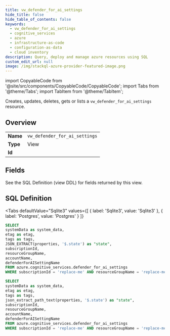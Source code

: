 ```yaml
--- 
title: vw_defender_for_ai_settings
hide_title: false
hide_table_of_contents: false
keywords:
  - vw_defender_for_ai_settings
  - cognitive_services
  - azure
  - infrastructure-as-code
  - configuration-as-data
  - cloud inventory
description: Query, deploy and manage azure resources using SQL
custom_edit_url: null
image: /img/stackql-azure-provider-featured-image.png
---
```


import CopyableCode from '@site/src/components/CopyableCode/CopyableCode';
import Tabs from '@theme/Tabs';
import TabItem from '@theme/TabItem';

Creates, updates, deletes, gets or lists a <code>vw_defender_for_ai_settings</code> resource.

## Overview
<table><tbody>
<tr><td><b>Name</b></td><td><code>vw_defender_for_ai_settings</code></td></tr>
<tr><td><b>Type</b></td><td>View</td></tr>
<tr><td><b>Id</b></td><td><CopyableCode code="azure.cognitive_services.vw_defender_for_ai_settings" /></td></tr>
</tbody></table>

## Fields

See the SQL Definition (view DDL) for fields returned by this view.

## SQL Definition

<Tabs
defaultValue="Sqlite3"
values={[
{ label: 'Sqlite3', value: 'Sqlite3' },
{ label: 'Postgres', value: 'Postgres' }
]}
>
<TabItem value="Sqlite3">

```sql
SELECT
systemData as system_data,
etag as etag,
tags as tags,
JSON_EXTRACT(properties, '$.state') as "state",
subscriptionId,
resourceGroupName,
accountName,
defenderForAISettingName
FROM azure.cognitive_services.defender_for_ai_settings
WHERE subscriptionId = 'replace-me' AND resourceGroupName = 'replace-me' AND accountName = 'replace-me';
```

</TabItem>
<TabItem value="Postgres">

```sql
SELECT
systemData as system_data,
etag as etag,
tags as tags,
json_extract_path_text(properties, '$.state') as "state",
subscriptionId,
resourceGroupName,
accountName,
defenderForAISettingName
FROM azure.cognitive_services.defender_for_ai_settings
WHERE subscriptionId = 'replace-me' AND resourceGroupName = 'replace-me' AND accountName = 'replace-me';
```

</TabItem>
</Tabs>
